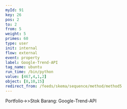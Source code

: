 ```yaml
---
myId: 91
key: 26
pos: 2
to: 2
from: 5
weight: 5
primes: 60
type: user
init: internal
flow: external
event: property
label: Google-Trend-API
tag_name: ubuntu
run_time: /bin/python
value: [467,4,1,2]
object: [8,10,15]
redirect_from: /feeds/skema/sequence/method/method5
---
```

Portfolio->>Stok Barang: Google-Trend-API
